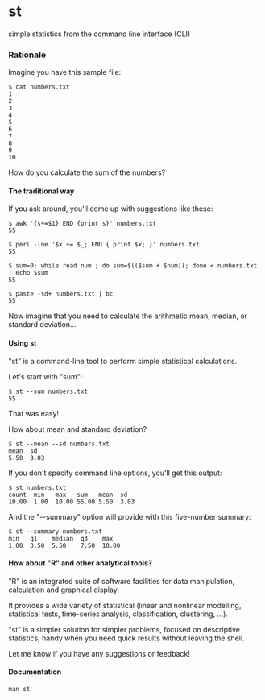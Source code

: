 st
==

simple statistics from the command line interface (CLI)

### Rationale

Imagine you have this sample file:

    $ cat numbers.txt
    1
    2
    3
    4
    5
    6
    7
    8
    9
    10

How do you calculate the sum of the numbers?

#### The traditional way

If you ask around, you'll come up with suggestions like these:

    $ awk '{s+=$1} END {print s}' numbers.txt
    55

    $ perl -lne '$x += $_; END { print $x; }' numbers.txt
    55

    $ sum=0; while read num ; do sum=$(($sum + $num)); done < numbers.txt ; echo $sum
    55

    $ paste -sd+ numbers.txt | bc
    55

Now imagine that you need to calculate the arithmetic mean, median,
or standard deviation...

#### Using st

"st" is a command-line tool to perform simple statistical calculations.

Let's start with "sum":

    $ st --sum numbers.txt
    55

That was easy!

How about mean and standard deviation?

    $ st --mean --sd numbers.txt
    mean  sd
    5.50  3.03

If you don't specify command line options, you'll get this output:

    $ st numbers.txt
    count  min   max   sum   mean  sd
    10.00  1.00  10.00 55.00 5.50  3.03

And the "--summary" option will provide with this five-number summary:

    $ st --summary numbers.txt
    min   q1    median  q3    max
    1.00  3.50  5.50    7.50  10.00

#### How about "R" and other analytical tools?

"R" is an integrated suite of software facilities for data manipulation,
calculation and graphical display.

It provides a wide variety of statistical (linear and nonlinear modelling,
statistical tests, time-series analysis, classification, clustering, ...).

"st" is a simpler solution for simpler problems, focused on descriptive
statistics, handy when you need quick results without leaving the shell.

Let me know if you have any suggestions or feedback!

#### Documentation

    man st
